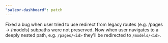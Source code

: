 ```yaml
---
"saleor-dashboard": patch
---
```


Fixed a bug when user tried to use redirect from legacy routes (e.g. /pages -> /models) subpaths were not preserved. Now when user navigates to a deeply nested path, e.g. `/pages/<id>` they'll be redirected to `/models/<id>`.
